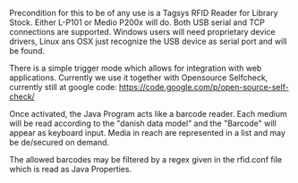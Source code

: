Precondition for this to be of any use is a Tagsys RFID Reader for Library Stock. Either L-P101 or Medio P200x will do.
Both USB serial and TCP connections are supported.
Windows users will need proprietary device drivers,
Linux ans OSX just recognize the USB device as serial port and will be found. 

There is a simple trigger mode which allows for integration with web applications. 
Currently we use it together with Opensource Selfcheck, currently still at google code: 
https://code.google.com/p/open-source-self-check/

Once activated, the Java Program acts like a barcode reader.
Each medium will be read according to the "danish data model" and the "Barcode" will appear as keyboard input.
Media in reach are represented in a list and may be de/secured on demand.

The allowed barcodes may be filtered by a regex given in the rfid.conf file which is read as Java Properties.
